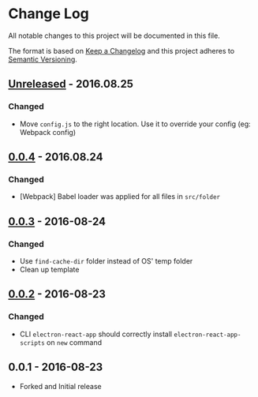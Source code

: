 # Change Log
All notable changes to this project will be documented in this file.

The format is based on [Keep a Changelog](http://keepachangelog.com/)
and this project adheres to [Semantic Versioning](http://semver.org/).

## [Unreleased] - 2016.08.25
### Changed
- Move `config.js` to the right location. Use it to override your config
  (eg: Webpack config)

## [0.0.4] - 2016.08.24
### Changed
- [Webpack] Babel loader was applied for all files in `src/folder`

## [0.0.3] - 2016-08-24
### Changed
- Use `find-cache-dir` folder instead of OS' temp folder
- Clean up template

## [0.0.2] - 2016-08-23
### Changed
- CLI `electron-react-app` should correctly install `electron-react-app-scripts`
on `new` command

## 0.0.1 - 2016-08-23

- Forked and Initial release

[Unreleased]: https://github.com/thangngoc89/electron-react-app/compare/v0.0.4...HEAD
[0.0.2]: https://github.com/thangngoc89/electron-react-app/compare/v0.0.1...v0.0.2
[0.0.3]: https://github.com/thangngoc89/electron-react-app/compare/v0.0.2...v0.0.3
[0.0.4]: https://github.com/thangngoc89/electron-react-app/compare/v0.0.3...v0.0.4
